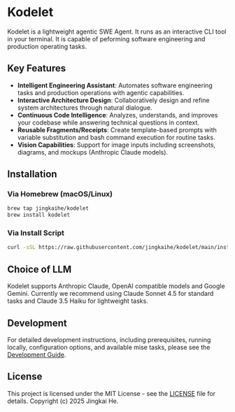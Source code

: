 # Kodelet

Kodelet is a lightweight agentic SWE Agent. It runs as an interactive CLI tool in your terminal. It is capable of peforming software engineering and production operating tasks.

## Key Features

- **Intelligent Engineering Assistant**: Automates software engineering tasks and production operations with agentic capabilities.
- **Interactive Architecture Design**: Collaboratively design and refine system architectures through natural dialogue.
- **Continuous Code Intelligence**: Analyzes, understands, and improves your codebase while answering technical questions in context.
- **Reusable Fragments/Receipts**: Create template-based prompts with variable substitution and bash command execution for routine tasks.
- **Vision Capabilities**: Support for image inputs including screenshots, diagrams, and mockups (Anthropic Claude models).

## Installation

### Via Homebrew (macOS/Linux)

```bash
brew tap jingkaihe/kodelet
brew install kodelet
```

### Via Install Script

```bash
curl -sSL https://raw.githubusercontent.com/jingkaihe/kodelet/main/install.sh | bash
```

## Choice of LLM

Kodelet supports Anthropic Claude, OpenAI compatible models and Google Gemini. Currently we recommend using Claude Sonnet 4.5 for standard tasks and Claude 3.5 Haiku for lightweight tasks.

## Development

For detailed development instructions, including prerequisites, running locally, configuration options, and available mise tasks, please see the [Development Guide](docs/DEVELOPMENT.md).

## License

This project is licensed under the MIT License - see the [LICENSE](LICENSE) file for details.
Copyright (c) 2025 Jingkai He.

